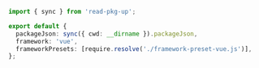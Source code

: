 ```ts filename="vue/src/server/options.ts" renderer="common" language="ts"
import { sync } from 'read-pkg-up';

export default {
  packageJson: sync({ cwd: __dirname }).packageJson,
  framework: 'vue',
  frameworkPresets: [require.resolve('./framework-preset-vue.js')],
};
```
